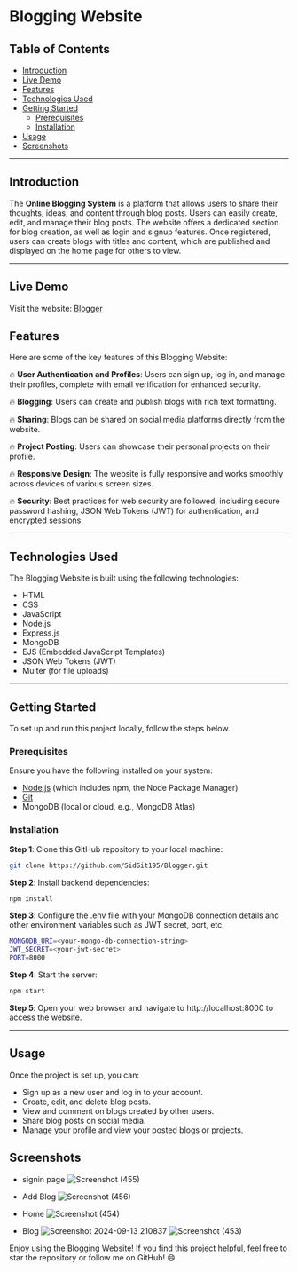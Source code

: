 # Blogging Website

## Table of Contents
- [Introduction](#introduction)
- [Live Demo](#live-demo)
- [Features](#features)
- [Technologies Used](#technologies-used)
- [Getting Started](#getting-started)
  - [Prerequisites](#prerequisites)
  - [Installation](#installation)
- [Usage](#usage)
- [Screenshots](#screenshots)

---

## Introduction
The **Online Blogging System** is a platform that allows users to share their thoughts, ideas, and content through blog posts. Users can easily create, edit, and manage their blog posts. The website offers a dedicated section for blog creation, as well as login and signup features. Once registered, users can create blogs with titles and content, which are published and displayed on the home page for others to view.

--- 

## Live Demo
Visit the website: [Blogger](https://blogger-v43u.onrender.com/)

## Features
Here are some of the key features of this Blogging Website:

🔥 **User Authentication and Profiles**: Users can sign up, log in, and manage their profiles, complete with email verification for enhanced security.

🔥 **Blogging**: Users can create and publish blogs with rich text formatting.

🔥 **Sharing**: Blogs can be shared on social media platforms directly from the website.

🔥 **Project Posting**: Users can showcase their personal projects on their profile.

🔥 **Responsive Design**: The website is fully responsive and works smoothly across devices of various screen sizes.

🔥 **Security**: Best practices for web security are followed, including secure password hashing, JSON Web Tokens (JWT) for authentication, and encrypted sessions.

---

## Technologies Used
The Blogging Website is built using the following technologies:

- HTML
- CSS
- JavaScript
- Node.js
- Express.js
- MongoDB
- EJS (Embedded JavaScript Templates)
- JSON Web Tokens (JWT)
- Multer (for file uploads)

--- 


## Getting Started
To set up and run this project locally, follow the steps below.

### Prerequisites
Ensure you have the following installed on your system:
- [Node.js](https://nodejs.org/) (which includes npm, the Node Package Manager)
- [Git](https://git-scm.com/)
- MongoDB (local or cloud, e.g., MongoDB Atlas)

### Installation

**Step 1**: Clone this GitHub repository to your local machine:

```bash
git clone https://github.com/SidGit195/Blogger.git
```

**Step 2**: Install backend dependencies:
```bash
npm install
```

**Step 3**: Configure the .env file with your MongoDB connection details and other environment variables such as JWT secret, port, etc.
```bash
MONGODB_URI=<your-mongo-db-connection-string>
JWT_SECRET=<your-jwt-secret>
PORT=8000
```

**Step 4**: Start the server:
```bash
npm start
```
**Step 5**: Open your web browser and navigate to http://localhost:8000 to access the website.

---

## Usage
Once the project is set up, you can:

- Sign up as a new user and log in to your account.
- Create, edit, and delete blog posts.
- View and comment on blogs created by other users.
- Share blog posts on social media.
- Manage your profile and view your posted blogs or projects.

## Screenshots
- signin page
![Screenshot (455)](https://github.com/user-attachments/assets/f301a17e-fe5f-4aa4-86b7-46e728d00f9f)

- Add Blog
![Screenshot (456)](https://github.com/user-attachments/assets/23ce3cbe-5198-4e43-9b77-8743f51821aa)

- Home
![Screenshot (454)](https://github.com/user-attachments/assets/e1aa66bc-7ece-47d5-b73c-3f6eb24022b4)

- Blog
![Screenshot 2024-09-13 210837](https://github.com/user-attachments/assets/04a37d89-ac11-41f2-8e9e-57e2c0c61c60)
![Screenshot (453)](https://github.com/user-attachments/assets/fef33227-d308-4bc7-9577-b4b36d136081)

Enjoy using the Blogging Website! If you find this project helpful, feel free to star the repository or follow me on GitHub! 😄
